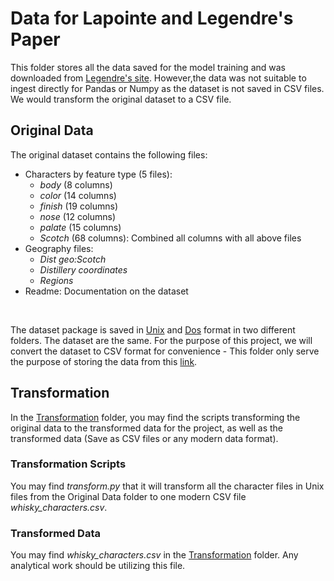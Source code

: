 # Data for Lapointe and Legendre's Paper
This folder stores all the data saved for the model training and was downloaded from <a href=http://www.numericalecology.com/data/scotch.html>Legendre's site</a>. However,the data was not suitable to ingest directly for Pandas or Numpy as the dataset is not saved in CSV files. We would transform the original dataset to a CSV file.

## Original Data
The original dataset contains the following files:
<ul>
	<li>Characters by feature type (5 files):
		<ul>
			<li><i>body</i> (8 columns)</li>
			<li><i>color</i> (14 columns)</li>
			<li><i>finish</i> (19 columns)</li>
			<li><i>nose</i> (12 columns)</li>
			<li><i>palate</i> (15 columns)</li>
			<li><i>Scotch</i> (68 columns): Combined all columns with all above files</li>
		</ul>
	</li>
	<li>Geography files: <ul>
		<li><i>Dist geo:Scotch</i></li>
		<li><i>Distillery coordinates</i></li>
		<li><i>Regions</i></li>
	</ul>
	<li>Readme: Documentation on the dataset</li>
	</li>
</ul>
<br>

The dataset package is saved in [Unix](OriginalData/unix) and [Dos](OriginalData/dos) format in two different folders. The dataset are the same. For the purpose of this project, we will convert the dataset to CSV format for convenience - This folder only serve the purpose of storing the data from this <a href="http://www.numericalecology.com/labo/Scotch/ScotchData.zip">link</a>.

## Transformation
In the [Transformation](Transformation) folder, you may find the scripts transforming the original data to the transformed data for the project, as well as the transformed data (Save as CSV files or any modern data format).

### Transformation Scripts
You may find <i>transform.py</i> that it will transform all the character files in Unix files from the Original Data folder to one modern CSV file <i>whisky_characters.csv</i>.

### Transformed Data
You may find <i>whisky_characters.csv</i> in the [Transformation](Transformation) folder. Any analytical work should be utilizing this file.

